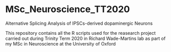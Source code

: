 # MSc_Neuroscience_TT2020
Alternative Splicing Analysis of IPSCs-derived dopaminergic Neurons

This repository contains all the R scripts used for the reasearch project carried out during Trinity Term 2020 in Richard Wade-Martins lab as part of my MSc in Neuroscience at the University of Oxford
